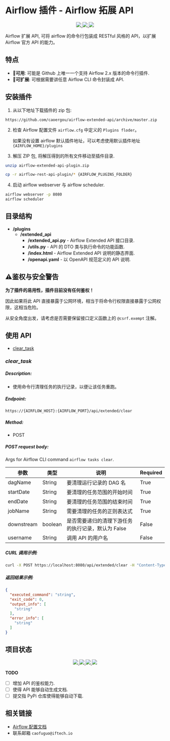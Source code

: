 # Airflow 插件 - Airflow 拓展 API


<p align="center">
   <a href="https://github.com/caoergou/airflow-extended-api-plugin/">
      <img src="https://img.shields.io/github/license/caoergou/airflow-extended-api-plugin?logo=apache"/>
    </a>
    <a href="https://github.com/caoergou/airflow-extended-api-plugin/">
      <img src="https://img.shields.io/badge/Airflow Version-2.X-00c7d4?logo=Apache Airflow"/>
    </a>
    <a href="https://github.com/caoergou/airflow-extended-api-plugin/blob/main/README.md">
      <img src="https://img.shields.io/badge/English-英文文档-informational?logo=Markdown"/>
    </a>
</p>

Airflow 扩展 API, 可将 airflow 的命令行包装成 RESTful 风格的 API，以扩展 Airflow 官方 API 的能力。

## 特点

- 👏**可用**: 可能是 Github 上唯一一个支持 Airflow 2.x 版本的命令行插件.
- 🎉**可扩展**: 可根据需要讲任意 Airflow CLI 命令封装成 API.

## 安装插件

1. 从以下地址下载插件的 zip 包:

```url
https://github.com/caoergou/airflow-extended-api/archive/master.zip
```

2. 检查 Airflow 配置文件 `airflow.cfg` 中定义的 `Plugins floder`。

   如果没有设置 airflow 默认插件地址，可以考虑使用默认插件地址 `{AIRFLOW_HOME}/plugins`

3. 解压 ZIP 包, 将解压得到的所有文件移动至插件目录.

```bash
unzip airflow-extended-api-plugin.zip

cp -r airflow-rest-api-plugin/* {AIRFLOW_PLUGINS_FOLDER}
```

4. 启动 airflow webserver 与 airflow scheduler.

```bash
airflow webserver -p 8080
airflow scheduler
```

## 目录结构

- **/plugins**
  - **/extended_api**
    - **/extended_api.py** - Airflow Extended API 接口目录.
    - **/utils.py** - API 的 DTO 类与执行命令的功能函数.
    - **/index.html** - Airflow Extended API 说明的静态界面.
    - **/openapi.yaml** - 以 OpenAPI 规范定义的 API 说明.

## ⚠️鉴权与安全警告

**为了插件的易用性，插件目前没有任何鉴权！**

因此如果将此 API 直接暴露于公网环境，相当于将命令行权限直接暴露于公网权限，这相当危险。

从安全角度出发，请考虑是否需要保留接口定义函数上的 `@csrf.exempt` 注解。

## 使用 API

- [clear_task](#clear_task)

### ***<span id="clear_task">clear_task</span>***

##### Description:

- 使用命令行清理任务的执行记录，以便让该任务重跑。

##### Endpoint:

```text
https://{AIRFLOW_HOST}:{AIRFLOW_PORT}/api/extended/clear
```

##### Method:

- POST

##### POST request body:

Args for Airflow CLI command `airflow tasks clear`.

| 参数       | 类型               | 说明                                               | Required |
| ---------- | ------------------ | -------------------------------------------------- | -------- |
| dagName    | String             | 要清理运行记录的 DAG 名                            | True     |
| startDate  | <date-time> String | 要清理的任务范围的开始时间                         | True     |
| endDate    | <date-time> String | 要清理的任务范围的结束时间                         | True     |
| jobName    | String             | 需要清理的任务的正则表达式                         | True     |
| downstream | boolean            | 是否需要递归的清理下游任务的执行记录，默认为 False | False    |
| username   | String             | 调用 API 的用户名                                  | False    |



##### CURL 调用示例:

```bash
curl -X POST https://localhost:8080/api/extended/clear -H "Content-Type: application/json" -d '{"dagName": "string","downstream": true,"endDate": "2019-08-24T14:15:22Z","jobName": "string","startDate": "2019-08-24T14:15:22Z","username": "Knowhere API"}'
```

##### 返回结果示例:

```json
{
  "executed_command": "string",
  "exit_code": 0,
  "output_info": [
    "string"
  ],
  "error_info": [
    "string"
  ]
}
```
## 项目状态

<p align="center">
   <a href="https://github.com/caoergou/airflow-extended-api-plugin/">
      <img src="https://img.shields.io/github/stars/caoergou/airflow-extended-api-plugin"/>
    </a>
   <a href="https://github.com/caoergou/airflow-extended-api-plugin/">
      <img src="https://img.shields.io/github/forks/caoergou/airflow-extended-api-plugin"/>
    </a>
   <a href="https://github.com/caoergou/airflow-extended-api-plugin/">
      <img src="https://img.shields.io/github/watchers/caoergou/airflow-extended-api-plugin"/>
    </a>
    <a href="https://github.com/caoergou/airflow-extended-api-plugin/">
      <img src="https://img.shields.io/github/languages/code-size/caoergou/airflow-extended-api-plugin"/>
    </a>
</p>

**TODO**

- [ ] 增加 API 的鉴权能力.
- [ ] 使得 API 能够自动生成文档.
- [ ] 提交指 PyPi 仓库使得能够自动下载.

## 相关链接

- [Airflow 配置文档](https://airflow.apache.org/docs/stable/configurations-ref.html)
- 联系邮箱 `caofuguo@iftech.io`
